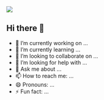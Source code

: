<img src="https://capsule-render.vercel.app/api?type=transparent&height=100&section=header&text=Glenn's%20Github&fontSize=25&fontColor=703ee5" />

## Hi there 👋
- 🔭 I’m currently working on ...
- 🌱 I’m currently learning ...
- 👯 I’m looking to collaborate on ...
- 🤔 I’m looking for help with ...
- 💬 Ask me about ...
- 📫 How to reach me: ...
- 😄 Pronouns: ...
- ⚡ Fun fact: ...
